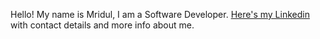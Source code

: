 Hello! My name is Mridul, I am a Software Developer.
[Here's my Linkedin]([url](http://www.linkedin.com/in/mridulwadhwaa)) with contact details and more info about me.
